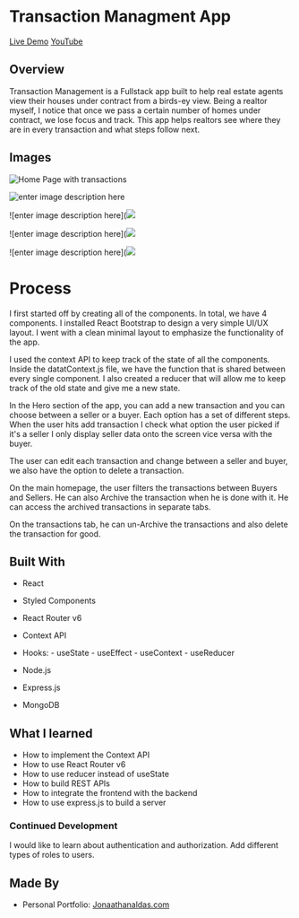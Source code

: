 # Transaction Managment App

[Live Demo](https://ornate-kulfi-cf002a.netlify.app/)
[YouTube](https://youtu.be/SkS4hNU2koo)
## Overview

Transaction Management is a Fullstack app built to help real estate agents view their houses under contract from a birds-ey view.  Being a realtor myself, I notice that once we pass a certain number of homes under contract, we lose focus and track. 
This app helps realtors see where they are in every transaction and what steps follow next. 


## Images

![Home Page with transactions ](https://i.imgur.com/BAAaqv3.png)

![enter image description here](https://i.imgur.com/3i9UDIs.png)

![enter image description here](![](https://i.imgur.com/d6ovFXE.png)

![enter image description here](![](https://i.imgur.com/r9sUMc5.png)

![enter image description here](![](https://i.imgur.com/fY8fSFU.png)

# Process

I first started off by creating all of the components. In total, we have 4 components. I installed React Bootstrap to design a very simple UI/UX layout. I went with a clean minimal layout to emphasize the functionality of the app. 

I used the context API to keep track of the state of all the components. Inside the datatContext.js file, we have the function that is shared between every single component. 
I also created a reducer that will allow me to keep track of the old state and give me a new state.

In the Hero section of the app, you can add a new transaction and you can choose between a seller or a buyer. Each option has a set of different steps. When the user hits add transaction I check what option the user picked if it's a seller I only display seller data onto the screen vice versa with the buyer. 

The user can edit each transaction and change between a seller and buyer, we also have the option to delete a transaction. 

On the main homepage, the user filters the transactions between Buyers and Sellers. He can also Archive the transaction when he is done with it. He can access the archived transactions in separate tabs. 

On the transactions tab, he can un-Archive the transactions and also delete the transaction for good. 

## Built With 

 -  React
 -   Styled Components
 -   React Router v6
 -   Context API
 -   Hooks:
    -   useState
    -   useEffect
    -   useContext
    -   useReducer
   
 - Node.js
 - Express.js
 - MongoDB

## What I learned 

-   How to implement the Context API
-   How to use React Router v6
-   How to use reducer instead of useState
- How to build REST APIs
- How to integrate the frontend with the backend
- How to use express.js to build a server

### Continued Development

I would like to learn about authentication and authorization. Add different types of roles to users. 
## Made By

-   Personal Portfolio:  [Jonaathanaldas.com ](https://jonathanaldas.com/)
